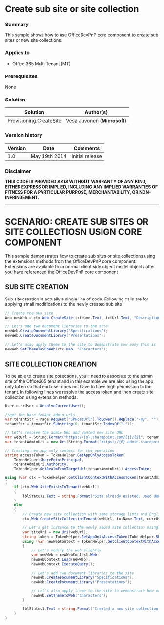 # Create sub site or site collection #

### Summary ###
This sample shows how to use OfficeDevPnP core component to create sub sites or new site collections.

### Applies to ###
-  Office 365 Multi Tenant (MT)

### Prerequisites ###
None

### Solution ###
Solution | Author(s)
---------|----------
Provisioning.CreateSite | Vesa Juvonen (**Microsoft**)

### Version history ###
Version  | Date | Comments
---------| -----| --------
1.0  | May 19th 2014 | Initial release

### Disclaimer ###
**THIS CODE IS PROVIDED *AS IS* WITHOUT WARRANTY OF ANY KIND, EITHER EXPRESS OR IMPLIED, INCLUDING ANY IMPLIED WARRANTIES OF FITNESS FOR A PARTICULAR PURPOSE, MERCHANTABILITY, OR NON-INFRINGEMENT.**


----------

# SCENARIO: CREATE SUB SITES OR SITE COLLECTIOSN USIGN CORE COMPONENT #
This sample demonstrates how to create sub sites or site collections using the extensions methods from the OfficeDevPnP core component. Extensions are available from normal client side object model objects after you have referenced the OfficeDevPnP core component

## SUB SITE CREATION ##
Sub site creation is actually a single line of code. Following calls are for applying small modifications to the newly created sub site

```C#
// Create the sub site
Web newWeb = ctx.Web.CreateSite(txtName.Text, txtUrl.Text, "Description", drpContentTypes.SelectedValue, 1033);

// Let's add two document libraries to the site 
newWeb.CreateDocumentLibrary("Specifications");
newWeb.CreateDocumentLibrary("Presentations");

// Let's also apply theme to the site to demonstrate how easy this is
newWeb.SetThemeToSubWeb(ctx.Web, "Characters");
```

## SITE COLLECTION CREATION ##
To be able to create site collections, you’ll need to associate to the admin site of the Office365 tenant and in this example we are also using the app only token so that end user does not have to have high permission to the tenant. In following lines we resolve the access token and then create site collection using extension methods.

```C#
User currUser = ResolveCurrentUser();

//get the base tenant admin urls
var tenantStr = Page.Request["SPHostUrl"].ToLower().Replace("-my", "").Substring(8);
tenantStr = tenantStr.Substring(0, tenantStr.IndexOf("."));

// Let's resolve the admin URL and wanted new site URL
var webUrl = String.Format("https://{0}.sharepoint.com/{1}/{2}", tenantStr, "sites", txtUrl.Text);
var tenantAdminUri = new Uri(String.Format("https://{0}-admin.sharepoint.com", tenantStr));

// Creating new app only context for the operation
string accessToken = TokenHelper.GetAppOnlyAccessToken(
    TokenHelper.SharePointPrincipal,
    tenantAdminUri.Authority,
    TokenHelper.GetRealmFromTargetUrl(tenantAdminUri)).AccessToken;

using (var ctx = TokenHelper.GetClientContextWithAccessToken(tenantAdminUri.ToString(), accessToken))
{
    if (ctx.Web.SiteExistsInTenant(webUrl))
    {
        lblStatus1.Text = string.Format("Site already existed. Used URL - {0}", webUrl);
    }
    else
    {
        // Create new site collection with some storage limts and English locale
        ctx.Web.CreateSiteCollectionTenant(webUrl, txtName.Text, currUser.Email, drpContentTypes.SelectedValue, 500, 400, 7, 7, 1, 1033);

        // Let's get instance to the newly added site collection using URLs
        var siteUri = new Uri(webUrl);
        string token = TokenHelper.GetAppOnlyAccessToken(TokenHelper.SharePointPrincipal, siteUri.Authority, TokenHelper.GetRealmFromTargetUrl(new Uri(webUrl))).AccessToken;
        using (var newWebContext = TokenHelper.GetClientContextWithAccessToken(siteUri.ToString(), token))
        {
            // Let's modify the web slightly
            var newWeb = newWebContext.Web;
            newWebContext.Load(newWeb);
            newWebContext.ExecuteQuery();

            // Let's add two document libraries to the site 
            newWeb.CreateDocumentLibrary("Specifications"); 
            newWeb.CreateDocumentLibrary("Presentations");

            // Let's also apply theme to the site to demonstrate how easy this is
            newWeb.SetThemeToWeb("Characters");
        }

        lblStatus1.Text = string.Format("Created a new site collection to address <a href='{0}'>{1}</a>", webUrl, webUrl);
    }
}
```
